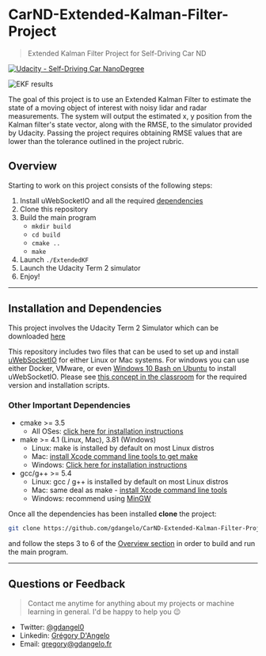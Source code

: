 # CarND-Extended-Kalman-Filter-Project

> Extended Kalman Filter Project for Self-Driving Car ND

[![Udacity - Self-Driving Car NanoDegree](https://s3.amazonaws.com/udacity-sdc/github/shield-carnd.svg)](http://www.udacity.com/drive)

![EKF results](https://user-images.githubusercontent.com/4352286/37216750-98d790d6-2389-11e8-8568-9a71ca54b5cc.png)

The goal of this project is to use an Extended Kalman Filter to estimate the state of a moving object of interest with noisy lidar and radar measurements. The system will output the estimated x, y position from the Kalman filter's state vector, along with the RMSE, to the simulator provided by Udacity. Passing the project requires obtaining RMSE values that are lower than the tolerance outlined in the project rubric.

## Overview
Starting to work on this project consists of the following steps:


1. Install uWebSocketIO and all the required [dependencies](#installation-and-dependencies)
2. Clone this repository
3. Build the main program 
    - `mkdir build`
    - `cd build`
    - `cmake ..`
    - `make`
4. Launch `./ExtendedKF`
5. Launch the Udacity Term 2 simulator
6. Enjoy!

---

## Installation and Dependencies

This project involves the Udacity Term 2 Simulator which can be downloaded [here](https://github.com/udacity/self-driving-car-sim/releases)

This repository includes two files that can be used to set up and install [uWebSocketIO](https://github.com/uWebSockets/uWebSockets) for either Linux or Mac systems. For windows you can use either Docker, VMware, or even [Windows 10 Bash on Ubuntu](https://www.howtogeek.com/249966/how-to-install-and-use-the-linux-bash-shell-on-windows-10/) to install uWebSocketIO. Please see [this concept in the classroom](https://classroom.udacity.com/nanodegrees/nd013/parts/40f38239-66b6-46ec-ae68-03afd8a601c8/modules/0949fca6-b379-42af-a919-ee50aa304e6a/lessons/f758c44c-5e40-4e01-93b5-1a82aa4e044f/concepts/16cf4a78-4fc7-49e1-8621-3450ca938b77) for the required version and installation scripts.

### Other Important Dependencies

* cmake >= 3.5
  * All OSes: [click here for installation instructions](https://cmake.org/install/)
* make >= 4.1 (Linux, Mac), 3.81 (Windows)
  * Linux: make is installed by default on most Linux distros
  * Mac: [install Xcode command line tools to get make](https://developer.apple.com/xcode/features/)
  * Windows: [Click here for installation instructions](http://gnuwin32.sourceforge.net/packages/make.htm)
* gcc/g++ >= 5.4
  * Linux: gcc / g++ is installed by default on most Linux distros
  * Mac: same deal as make - [install Xcode command line tools](https://developer.apple.com/xcode/features/)
  * Windows: recommend using [MinGW](http://www.mingw.org/)
  
Once all the dependencies has been installed **clone** the project:

```sh
git clone https://github.com/gdangelo/CarND-Extended-Kalman-Filter-Project
```

and follow the steps 3 to 6 of the [Overview section](#overview) in order to build and run the main program.
  
---

## Questions or Feedback

> Contact me anytime for anything about my projects or machine learning in general. I'd be happy to help you :wink:

* Twitter: [@gdangel0](https://twitter.com/gdangel0)
* Linkedin: [Grégory D'Angelo](https://www.linkedin.com/in/gregorydangelo)
* Email: [gregory@gdangelo.fr](mailto:gregory@gdangelo.fr)



